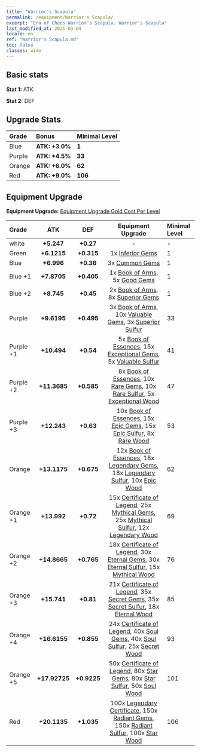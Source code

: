 ```yaml
---
title: "Warrior's Scapula"
permalink: /equipment/Warrior's Scapula/
excerpt: "Era of Chaos Warrior's Scapula. Warrior's Scapula"
last_modified_at: 2021-03-04
locale: en
ref: "Warrior's Scapula.md"
toc: false
classes: wide
---
```


## Basic stats
 **Stat 1:** ATK

 **Stat 2:** DEF

## Upgrade Stats

  |     Grade    |   Bonus | Minimal Level | 
  |:-------------|:--------|:--------------| 
  | Blue | **ATK: +3.0%** | **1** | 
  | Purple | **ATK: +4.5%** | **33** | 
  | Orange | **ATK: +6.0%** | **62** | 
  | Red | **ATK: +9.0%** | **106** | 


## Equipment Upgrade
 **Equipment Upgrade:** [Equipment Upgrade Gold Cost Per Level](/equipment/EquipmentUpgradeCostPerLevel/) 

  |          Grade      | ATK | DEF | Equipment Upgrade | Minimal Level |
  |:--------------------|:---------:|:---------:|:----------------:|:--------------|
  | white | **+5.247** | **+0.27** | - | - |
  | Green | **+6.1215** | **+0.315** | 1x [Inferior Gems](/Items/mat_54/) | 1 |
  | Blue | **+6.996** | **+0.36** | 3x [Common Gems](/Items/mat_69/) | 1 |
  | Blue +1 | **+7.8705** | **+0.405** | 1x [Book of Arms](/Items/mat_32/), 5x [Good Gems](/Items/mat_4/) | 1 |
  | Blue +2 | **+8.745** | **+0.45** | 2x [Book of Arms](/Items/mat_71/), 8x [Superior Gems](/Items/mat_41/) | 1 |
  | Purple | **+9.6195** | **+0.495** | 3x [Book of Arms](/Items/mat_6/), 10x [Valuable Gems](/Items/mat_80/), 3x [Superior Sulfur](/Items/mat_30/) | 33 |
  | Purple +1 | **+10.494** | **+0.54** | 5x [Book of Essences](/Items/mat_44/), 15x [Exceptional Gems](/Items/mat_17/), 5x [Valuable Sulfur](/Items/mat_66/) | 41 |
  | Purple +2 | **+11.3685** | **+0.585** | 8x [Book of Essences](/Items/mat_84/), 10x [Rare Gems](/Items/mat_59/), 10x [Rare Sulfur](/Items/mat_46/), 5x [Exceptional Wood](/Items/mat_82/) | 47 |
  | Purple +3 | **+12.243** | **+0.63** | 10x [Book of Essences](/Items/mat_20/), 15x [Epic Gems](/Items/mat_94/), 15x [Epic Sulfur](/Items/mat_83/), 8x [Rare Wood](/Items/mat_14/) | 53 |
  | Orange | **+13.1175** | **+0.675** | 12x [Book of Essences](/Items/mat_60/), 18x [Legendary Gems](/Items/mat_31/), 18x [Legendary Sulfur](/Items/mat_18/), 10x [Epic Wood](/Items/mat_57/) | 62 |
  | Orange +1 | **+13.992** | **+0.72** | 15x [Certificate of Legend](/Items/mat_96/), 25x [Mythical Gems](/Items/mat_74/), 25x [Mythical Sulfur](/Items/mat_35/), 12x [Legendary Wood](/Items/mat_93/) | 69 |
  | Orange +2 | **+14.8665** | **+0.765** | 18x [Certificate of Legend](/Items/mat_25/), 30x [Eternal Gems](/Items/mat_86/), 30x [Eternal Sulfur](/Items/mat_97/), 15x [Mythical Wood](/Items/mat_9/) | 76 |
  | Orange +3 | **+15.741** | **+0.81** | 21x [Certificate of Legend](/Items/mat_38/), 35x [Secret Gems](/Items/mat_47/), 35x [Secret Sulfur](/Items/mat_7/), 18x [Eternal Wood](/Items/mat_75/) | 85 |
  | Orange +4 | **+16.6155** | **+0.855** | 24x [Certificate of Legend](/Items/mat_100/), 40x [Soul Gems](/Items/mat_77/), 40x [Soul Sulfur](/Items/mat_73/), 25x [Secret Wood](/Items/mat_87/) | 93 |
  | Orange +5 | **+17.92725** | **+0.9225** | 50x [Certificate of Legend](/Items/mat_11/), 80x [Star Gems](/Items/mat_89/), 80x [Star Sulfur](/Items/mat_101/), 50x [Soul Wood](/Items/mat_49/) | 101 |
  | Red | **+20.1135** | **+1.035** | 100x [Legendary Certificate](/Items/mat_76/), 150x [Radiant Gems](/Items/mat_52/), 150x [Radiant Sulfur](/Items/mat_10/), 100x [Star Wood](/Items/mat_63/) | 106 |

